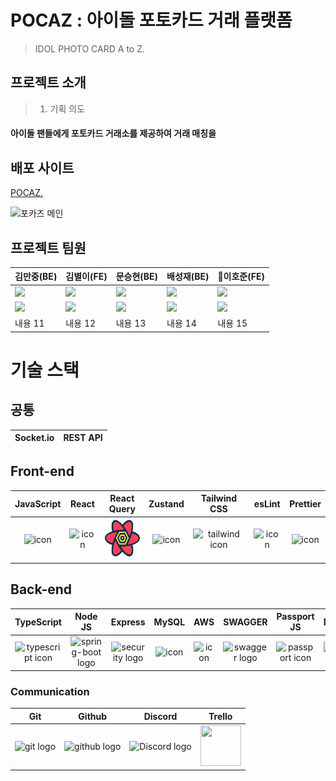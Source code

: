 # POCAZ : 아이돌 포토카드 거래 플랫폼
> IDOL PHOTO CARD A to Z.

## 프로젝트 소개
> 1. 기획 의도
#### 아이돌 팬들에게 포토카드 거래소를 제공하여 거래 매칭을 

## 배포 사이트
[POCAZ.](https://slowtest.ml/)

<img src="https://img1.daumcdn.net/thumb/R1280x0/?scode=mtistory2&fname=https%3A%2F%2Fk.kakaocdn.net%2Fdn%2FwE3lC%2FbtrRpDSVRYY%2FRpwnF1jnYPOh43UR0oUYJK%2Fimg.png" alt="포카즈 메인" />

## 프로젝트 팀원

|김만중(BE)|김별이(FE)|문승현(BE)|배성재(BE)|🧸이호준(FE)|
|---|---|---|---|---|
|<img src="https://img1.daumcdn.net/thumb/R1280x0/?scode=mtistory2&fname=https%3A%2F%2Fk.kakaocdn.net%2Fdn%2FzXk5q%2FbtrRnK0c4Ym%2FxEH0nCvaowTrRVbFe0rKsK%2Fimg.png" width="100"/>|<img src="https://img1.daumcdn.net/thumb/R1280x0/?scode=mtistory2&fname=https%3A%2F%2Fk.kakaocdn.net%2Fdn%2FcqKf8T%2FbtrRn7Hv87l%2FwRCtkOKTUHhzR6OKYIYfz1%2Fimg.png" width="100"/>|<img src="https://img1.daumcdn.net/thumb/R1280x0/?scode=mtistory2&fname=https%3A%2F%2Fk.kakaocdn.net%2Fdn%2FMgI3i%2FbtrRnKsqdTl%2FB6y0EdA3MFISYKSYrmW6R0%2Fimg.png" width="100"/>|<img src="https://img1.daumcdn.net/thumb/R1280x0/?scode=mtistory2&fname=https%3A%2F%2Fk.kakaocdn.net%2Fdn%2FCmbsN%2FbtrRrn3xow1%2FjtL0Wl2SRkjkFRViyneFU0%2Fimg.png" width="100"/>|<img src="https://img1.daumcdn.net/thumb/R1280x0/?scode=mtistory2&fname=https%3A%2F%2Fk.kakaocdn.net%2Fdn%2FbLE0dF%2FbtrRnjIMtCL%2F5c0RgaEKfsiZnlnO7N3wK0%2Fimg.png" width="100"/>|
|[<img src="https://img.shields.io/badge/GitHub-181717?style=for-the-badge&logo=GitHub&logoColor=white&color=blue"/>](https://github.com/Ring-wdr)|[<img src="https://img.shields.io/badge/GitHub-181717?style=for-the-badge&logo=GitHub&logoColor=white&color=blue"/>](https://github.com/ByeoliKim)|[<img src="https://img.shields.io/badge/GitHub-181717?style=for-the-badge&logo=GitHub&logoColor=white&color=blue"/>](https://github.com/romingoon)|[<img src="https://img.shields.io/badge/GitHub-181717?style=for-the-badge&logo=GitHub&logoColor=white&color=blue"/>](https://github.com/sungjaebae)|[<img src="https://img.shields.io/badge/GitHub-181717?style=for-the-badge&logo=GitHub&logoColor=white&color=blue"/>](https://github.com/hozunlee)|
|내용 11|내용 12|내용 13|내용 14|내용 15|



# 기술 스택

## 공통
| Socket.io | REST API |
| :---: | :---: |

## Front-end
| JavaScript | React | React<br>Query | Zustand | Tailwind<br/>CSS | esLint | Prettier |
| :---: | :---: | :---: | :---: | :---: | :---: | :---: |
| <img src="https://media.tenor.com/TReUojNlZ6wAAAAi/js-javascript.gif" alt="icon" width="65" height="65" /> | <img src="https://techstack-generator.vercel.app/react-icon.svg" alt="icon" width="65" height="65" /> | <img alt="react-query icon" src="https://raw.githubusercontent.com/TanStack/query/9511933f258b9f87f000938d1583e2b301e3d912/media/emblem-light.svg" width="65" height="65" /> | <img src="https://img1.daumcdn.net/thumb/R1280x0/?scode=mtistory2&fname=https%3A%2F%2Fk.kakaocdn.net%2Fdn%2FztCpz%2FbtrRmTpHPx7%2F7JVKeDV3vQSN5nfk2LvDU0%2Fimg.png" alt="icon" width="80" height="65" /> | <img src="https://upload.wikimedia.org/wikipedia/commons/thumb/d/d5/Tailwind_CSS_Logo.svg/1200px-Tailwind_CSS_Logo.svg.png?20211001194333" alt="tailwind icon" width="60" height="60" /> | <img src="https://techstack-generator.vercel.app/eslint-icon.svg" alt="icon" width="65" height="65" /> | <img src="https://techstack-generator.vercel.app/prettier-icon.svg" alt="icon" width="65" height="65" /> |


## Back-end
| TypeScript | Node<br/>JS | Express | MySQL | AWS | SWAGGER | Passport<br/>JS | NGiNX | PM2 |
| :---: | :---: | :---: | :---: | :---: |:---: |:---: |:---: |:---: | 
| <img src="https://techstack-generator.vercel.app/ts-icon.svg" alt="typescript icon" width="65" height="65" /> | <img alt="spring-boot logo" src="https://t1.daumcdn.net/cfile/tistory/27034D4F58E660F616" width="65" height="65" >| <img alt="security logo" src="https://www.nextontop.com/assets/img/services/web/expressjs.svg" height="65" width="65" > | <img src="https://techstack-generator.vercel.app/mysql-icon.svg" alt="icon" width="65" height="65" /> |<img src="https://techstack-generator.vercel.app/aws-icon.svg" alt="icon" width="65" height="65" /> | <img src="https://cdn.discordapp.com/attachments/1005416392096497664/1042431974440194109/unknown.png" alt="swagger logo" width="65" height="65" /> | <img src="https://image.emojipng.com/682/6167682.jpg" alt="passport icon" width="65" height="65" /> | <img src="https://w7.pngwing.com/pngs/816/934/png-transparent-nginx-hd-logo-thumbnail.png"  alt="nginx icon" width="65" height="65" /> | <img src="https://raw.githubusercontent.com/gilbarbara/logos/9c6e5e9ef3c297da414a4809ae9f0f56a6384e91/logos/pm2-icon.svg"  alt="nginx icon" width="65" height="65" /> 


### Communication
| Git | Github | Discord | Trello |
| :---: | :---: | :---: | :---: |
| <img alt="git logo" src="https://git-scm.com/images/logos/logomark-orange@2x.png" width="65" height="65" > | <img alt="github logo" src="https://github.githubassets.com/images/modules/logos_page/GitHub-Mark.png" width="65" height="65"> | <img alt="Discord logo" src="https://assets-global.website-files.com/6257adef93867e50d84d30e2/62595384e89d1d54d704ece7_3437c10597c1526c3dbd98c737c2bcae.svg" height="65" width="65"> | <img src="https://www.vectorlogo.zone/logos/trello/trello-icon.svg"  height="65" width="65"> |

